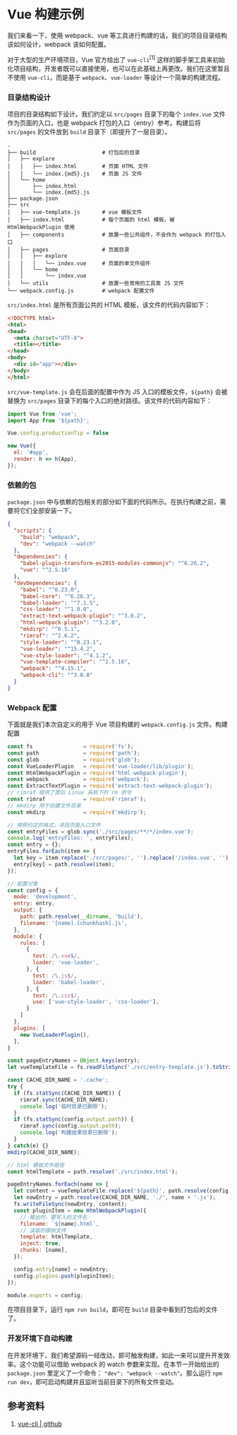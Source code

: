 # Vue 构建示例

我们来看一下，使用 webpack、vue 等工具进行构建的话，我们的项目目录结构该如何设计，webpack 该如何配置。

对于大型的生产环境项目，Vue 官方给出了 `vue-cli`<sup>[1]</sup> 这样的脚手架工具来初始化项目结构，开发者既可以直接使用，也可以在此基础上再更改。我们在这里暂且不使用 `vue-cli`，而是基于 `webpack`、`vue-loader` 等设计一个简单的构建流程。

### 目录结构设计

项目的目录结构如下设计。我们约定以 `src/pages` 目录下的每个 `index.vue` 文件作为页面的入口，也是 webpack 打包的入口（entry）参考。构建后将 `src/pages` 的文件放到 `build` 目录下（即提升了一层目录）。

```
.
├── build                     # 打包后的目录
│   ├── explore
│   │   ├── index.html        # 页面 HTML 文件
│   │   └── index.{md5}.js    # 页面 JS 文件
│   └── home
│       ├── index.html
│       └── index.{md5}.js
├── package.json
├── src
│   ├── vue-template.js       # vue 模板文件
│   ├── index.html            # 每个页面的 html 模板，被 HtmlWebpackPlugin 使用
│   ├── components            # 放置一些公共组件，不会作为 webpack 的打包入口
│   ├── pages                 # 页面目录
│   │   ├── explore
│   │   │   └── index.vue     # 页面的单文件组件
│   │   └── home
│   │       └── index.vue
│   └── utils                 # 放置一些常用的工具类 JS 文件
└── webpack.config.js         # webpack 配置文件
```

`src/index.html` 是所有页面公共的 HTML 模板，该文件的代码内容如下：

```html
<!DOCTYPE html>
<html>
<head>
  <meta charset="UTF-8">
  <title></title>
</head>
<body>
  <div id="app"></div>
</body>
</html>
```

`src/vue-template.js` 会在后面的配置中作为 JS 入口的模板文件，`${path}` 会被替换为 `src/pages` 目录下的每个入口的绝对路径。该文件的代码内容如下：

```javascript
import Vue from 'vue';
import App from '${path}';

Vue.config.productionTip = false

new Vue({
  el: '#app',
  render: h => h(App),
});
```

### 依赖的包

`package.json` 中与依赖的包相关的部分如下面的代码所示。在执行构建之前，需要将它们全部安装一下。

```json
{
  "scripts": {
    "build": "webpack",
    "dev": "webpack --watch"
  },
  "dependencies": {
    "babel-plugin-transform-es2015-modules-commonjs": "^6.26.2",
    "vue": "^2.5.16"
  },
  "devDependencies": {
    "babel": "^6.23.0",
    "babel-core": "^6.26.3",
    "babel-loader": "^7.1.5",
    "css-loader": "^1.0.0",
    "extract-text-webpack-plugin": "^3.0.2",
    "html-webpack-plugin": "^3.2.0",
    "mkdirp": "^0.5.1",
    "rimraf": "^2.6.2",
    "style-loader": "^0.23.1",
    "vue-loader": "^15.4.2",
    "vue-style-loader": "^4.1.2",
    "vue-template-compiler": "^2.5.16",
    "webpack": "^4.15.1",
    "webpack-cli": "^3.0.8"
  }
}
```

### Webpack 配置

下面就是我们本次自定义的用于 Vue 项目构建的 `webpack.config.js` 文件。构建配置

```javascript
const fs                = require('fs');
const path              = require('path');
const glob              = require('glob');
const VueLoaderPlugin   = require('vue-loader/lib/plugin');
const HtmlWebpackPlugin = require('html-webpack-plugin');
const webpack           = require('webpack');
const ExtractTextPlugin = require('extract-text-webpack-plugin');
// rimraf 提供了类似 Linux 系统下的 rm 命令
const rimraf            = require('rimraf');
// mkdirp 用于创建文件目录
const mkdirp            = require('mkdirp');

// 按照约定的格式，寻找页面入口文件
const entryFiles = glob.sync('./src/pages/**/*/index.vue');
console.log('entryFiles: ', entryFiles);
const entry = {};
entryFiles.forEach(item => {
  let key = item.replace('./src/pages/', '').replace('/index.vue', '').replace('/', '.');
  entry[key] = path.resolve(item);
});

// 配置对象
const config = {
  mode: 'development',
  entry: entry,
  output: {
    path: path.resolve(__dirname, 'build'),
    filename: '[name].[chunkhash].js',
  },
  module: {
    rules: [
      {
        test: /\.vue$/,
        loader: 'vue-loader',
      }, {
        test: /\.js$/,
        loader: 'babel-loader',
      }, {
        test: /\.css$/,
        use: ['vue-style-loader', 'css-loader'],
      }
    ]
  },
  plugins: [
    new VueLoaderPlugin(),
  ],
}

const pageEntryNames = Object.keys(entry);
let vueTemplateFile = fs.readFileSync('./src/entry-template.js').toString();

const CACHE_DIR_NAME = '.cache';
try {
  if (fs.statSync(CACHE_DIR_NAME)) {
    rimraf.sync(CACHE_DIR_NAME);
    console.log('临时目录已删除');
  }
  if (fs.statSync(config.output.path)) {
    rimraf.sync(config.output.path);
    console.log('构建结果目录已删除');
  }
} catch(e) {}
mkdirp(CACHE_DIR_NAME);

// html 模板文件路径
const htmlTemplate = path.resolve('./src/index.html');

pageEntryNames.forEach(name => {
  let content = vueTemplateFile.replace('${path}', path.resolve(config.entry[name]));
  let newEntry = path.resolve(CACHE_DIR_NAME, './', name + '.js');
  fs.writeFileSync(newEntry, content);
  const pluginItem = new HtmlWebpackPlugin({
    // 输出时，要写入的文件名
    filename: `${name}.html`,
    // 读取的模板文件
    template: htmlTemplate,
    inject: true,
    chunks: [name],
  });

  config.entry[name] = newEntry;
  config.plugins.push(pluginItem);
});

module.exports = config;
```

在项目目录下，运行 `npm run build`，即可在 `build` 目录中看到打包后的文件了。

### 开发环境下自动构建

在开发环境下，我们希望源码一经改动，即可触发构建，如此一来可以提升开发效率。这个功能可以借助 webpack 的 watch 参数来实现。在本节一开始给出的 `package.json` 里定义了一个命令： `"dev": "webpack --watch"`。那么运行 `npm run dev`，即可启动构建并且监听当前目录下的所有文件变动。

## 参考资料

1. [vue-cli | github](https://github.com/vuejs/vue-cli)
